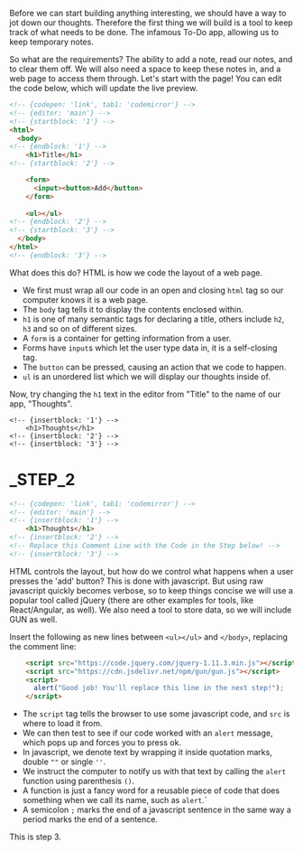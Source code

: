 Before we can start building anything interesting, we should have a way to jot down our thoughts. Therefore the first thing we will build is a tool to keep track of what needs to be done. The infamous To-Do app, allowing us to keep temporary notes.

So what are the requirements? The ability to add a note, read our notes, and to clear them off. We will also need a space to keep these notes in, and a web page to access them through. Let's start with the page! You can edit the code below, which will update the live preview.

```html
<!-- {codepen: 'link', tab1: 'codemirror'} -->
<!-- {editor: 'main'} -->
<!-- {startblock: '1'} -->
<html>
  <body>
<!-- {endblock: '1'} -->
    <h1>Title</h1>
<!-- {startblock: '2'} -->

    <form>
      <input><button>Add</button>
    </form>
			
    <ul></ul>
<!-- {endblock: '2'} -->
<!-- {startblock: '3'} -->
  </body>
</html>
<!-- {endblock: '3'} -->
```
What does this do? HTML is how we code the layout of a web page.

- We first must wrap all our code in an open and closing `html` tag so our computer knows it is a web page.
- The `body` tag tells it to display the contents enclosed within.
- `h1` is one of many semantic tags for declaring a title, others include `h2`, `h3` and so on of different sizes.
- A `form` is a container for getting information from a user.
- Forms have `input`s which let the user type data in, it is a self-closing tag.
- The `button` can be pressed, causing an action that we code to happen.
- `ul` is an unordered list which we will display our thoughts inside of.

Now, try changing the `h1` text in the editor from "Title" to the name of our app, "Thoughts".

<!-- {nextstepcompare: 'start'} -->
```
<!-- {insertblock: '1'} -->
    <h1>Thoughts</h1>
<!-- {insertblock: '2'} -->
<!-- {insertblock: '3'} -->
```
<!-- {nextstepcompare: 'end'} -->

# _STEP_2

```html
<!-- {codepen: 'link', tab1: 'codemirror'} -->
<!-- {editor: 'main'} -->
<!-- {insertblock: '1'} -->
    <h1>Thoughts</h1>
<!-- {insertblock: '2'} -->
<!-- Replace this Comment Line with the Code in the Step below! -->
<!-- {insertblock: '3'} -->
```

HTML controls the layout, but how do we control what happens when a user presses the 'add' button? This is done with javascript. But using raw javascript quickly becomes verbose, so to keep things concise we will use a popular tool called jQuery (there are other examples for tools, like React/Angular, as well). We also need a tool to store data, so we will include GUN as well.

Insert the following as new lines between `<ul></ul>` and `</body>`, replacing the comment line:
```html
    <script src="https://code.jquery.com/jquery-1.11.3.min.js"></script>
    <script src="https://cdn.jsdelivr.net/npm/gun/gun.js"></script>
    <script>
      alert("Good job! You'll replace this line in the next step!");
    </script>
```

- The `script` tag tells the browser to use some javascript code, and `src` is where to load it from.
- We can then test to see if our code worked with an `alert` message, which pops up and forces you to press ok.
- In javascript, we denote text by wrapping it inside quotation marks, double `""` or single `''`.
- We instruct the computer to notify us with that text by calling the `alert` function using parenthesis `()`.
- A function is just a fancy word for a reusable piece of code that does something when we call its name, such as `alert`.`
- A semicolon `;` marks the end of a javascript sentence in the same way a period marks the end of a sentence.

<!-- {step: 'three'} -->

This is step 3.
